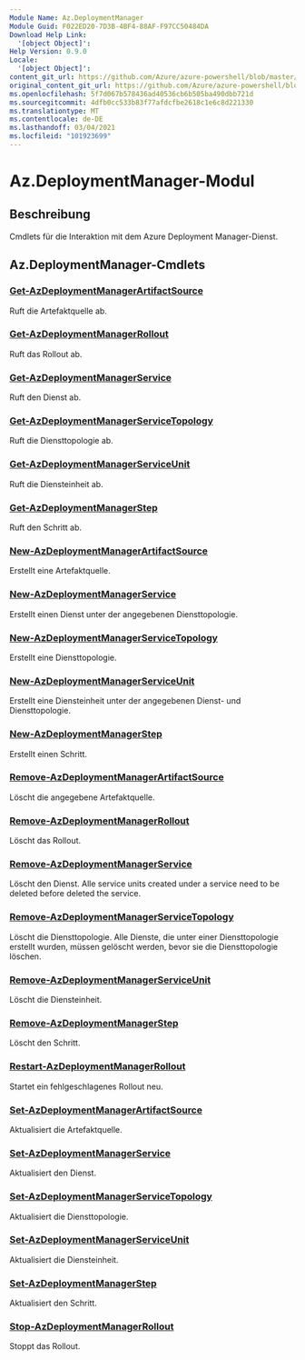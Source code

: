 ```yaml
---
Module Name: Az.DeploymentManager
Module Guid: F022ED20-7D3B-4BF4-88AF-F97CC50484DA
Download Help Link:
  '[object Object]': 
Help Version: 0.9.0
Locale:
  '[object Object]': 
content_git_url: https://github.com/Azure/azure-powershell/blob/master/src/DeploymentManager/DeploymentManager/help/Az.DeploymentManager.md
original_content_git_url: https://github.com/Azure/azure-powershell/blob/master/src/DeploymentManager/DeploymentManager/help/Az.DeploymentManager.md
ms.openlocfilehash: 5f7d067b578436ad40536cb6b505ba490dbb721d
ms.sourcegitcommit: 4dfb0cc533b83f77afdcfbe2618c1e6c8d221330
ms.translationtype: MT
ms.contentlocale: de-DE
ms.lasthandoff: 03/04/2021
ms.locfileid: "101923699"
---
```

# Az.DeploymentManager-Modul
## Beschreibung
Cmdlets für die Interaktion mit dem Azure Deployment Manager-Dienst.

## Az.DeploymentManager-Cmdlets
### [Get-AzDeploymentManagerArtifactSource](Get-AzDeploymentManagerArtifactSource.md)
Ruft die Artefaktquelle ab.

### [Get-AzDeploymentManagerRollout](Get-AzDeploymentManagerRollout.md)
Ruft das Rollout ab.

### [Get-AzDeploymentManagerService](Get-AzDeploymentManagerService.md)
Ruft den Dienst ab.

### [Get-AzDeploymentManagerServiceTopology](Get-AzDeploymentManagerServiceTopology.md)
Ruft die Diensttopologie ab.

### [Get-AzDeploymentManagerServiceUnit](Get-AzDeploymentManagerServiceUnit.md)
Ruft die Diensteinheit ab.

### [Get-AzDeploymentManagerStep](Get-AzDeploymentManagerStep.md)
Ruft den Schritt ab.

### [New-AzDeploymentManagerArtifactSource](New-AzDeploymentManagerArtifactSource.md)
Erstellt eine Artefaktquelle.

### [New-AzDeploymentManagerService](New-AzDeploymentManagerService.md)
Erstellt einen Dienst unter der angegebenen Diensttopologie.

### [New-AzDeploymentManagerServiceTopology](New-AzDeploymentManagerServiceTopology.md)
Erstellt eine Diensttopologie.

### [New-AzDeploymentManagerServiceUnit](New-AzDeploymentManagerServiceUnit.md)
Erstellt eine Diensteinheit unter der angegebenen Dienst- und Diensttopologie.

### [New-AzDeploymentManagerStep](New-AzDeploymentManagerStep.md)
Erstellt einen Schritt.

### [Remove-AzDeploymentManagerArtifactSource](Remove-AzDeploymentManagerArtifactSource.md)
Löscht die angegebene Artefaktquelle.

### [Remove-AzDeploymentManagerRollout](Remove-AzDeploymentManagerRollout.md)
Löscht das Rollout.

### [Remove-AzDeploymentManagerService](Remove-AzDeploymentManagerService.md)
Löscht den Dienst. Alle service units created under a service need to be deleted before deleted the service.

### [Remove-AzDeploymentManagerServiceTopology](Remove-AzDeploymentManagerServiceTopology.md)
Löscht die Diensttopologie. Alle Dienste, die unter einer Diensttopologie erstellt wurden, müssen gelöscht werden, bevor sie die Diensttopologie löschen.

### [Remove-AzDeploymentManagerServiceUnit](Remove-AzDeploymentManagerServiceUnit.md)
Löscht die Diensteinheit.

### [Remove-AzDeploymentManagerStep](Remove-AzDeploymentManagerStep.md)
Löscht den Schritt.

### [Restart-AzDeploymentManagerRollout](Restart-AzDeploymentManagerRollout.md)
Startet ein fehlgeschlagenes Rollout neu.

### [Set-AzDeploymentManagerArtifactSource](Set-AzDeploymentManagerArtifactSource.md)
Aktualisiert die Artefaktquelle.

### [Set-AzDeploymentManagerService](Set-AzDeploymentManagerService.md)
Aktualisiert den Dienst.

### [Set-AzDeploymentManagerServiceTopology](Set-AzDeploymentManagerServiceTopology.md)
Aktualisiert die Diensttopologie.

### [Set-AzDeploymentManagerServiceUnit](Set-AzDeploymentManagerServiceUnit.md)
Aktualisiert die Diensteinheit.

### [Set-AzDeploymentManagerStep](Set-AzDeploymentManagerStep.md)
Aktualisiert den Schritt.

### [Stop-AzDeploymentManagerRollout](Stop-AzDeploymentManagerRollout.md)
Stoppt das Rollout.

